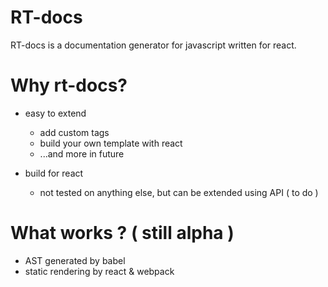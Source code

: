 # RT-docs
RT-docs is a documentation generator for javascript written for react.

# Why rt-docs?
* easy to extend
	* add custom tags
	* build your own template with react
	* ...and more in future

* build for react
	* not tested on anything else, but can be extended using API ( to do )


# What works ? ( still alpha )
* AST generated by babel
* static rendering by react & webpack


